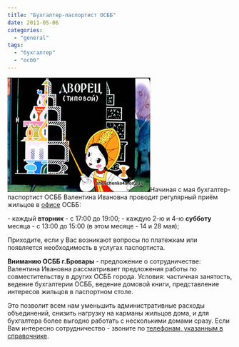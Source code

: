 ```yaml
---
title: "Бухгалтер-паспортист ОСББ"
date: 2011-05-06
categories: 
  - "general"
tags: 
  - "бухгалтер"
  - "осбб"
---
```


![Бухгалтер ОСББ Бровары](/wp-content/uploads/2011/05/buhgalteriya.jpg "Бухгалтер ОСББ Бровары")Начиная с мая бухгалтер-паспортист ОСББ Валентина Ивановна проводит регулярный приём жильцов в [офисе](http://shevchenko4a.brovary.org/office-osbb-izuchayem-front-rabot/) ОСББ:

\- каждый **вторник** \- с 17:00 до 19:00; - каждую 2-ю и 4-ю **субботу** месяца - с 13:00 до 15:00 (в этом месяце - 14 и 28 мая);

Приходите, если у Вас возникают вопросы по платежкам или появляется необходимость в услугах паспортиста.

**Вниманию ОСББ г.Бровары** - предложение о сотрудничестве: Валентина Ивановна рассматривает предложения работы по совместительству в других ОСББ города. Условия: частичная занятость, ведение бухгалтерии ОСББ, ведение домовой книги, представление интересов жильцов в паспортном столе.

Это позволит всем нам уменьшить административные расходы объединений, снизить <!--more-->нагрузку на карманы жильцов дома, и для бухгалтера более выгодно работать с несколькими домами сразу. Если Вам интересно сотрудничество - звоните по [телефонам, указанным в справочнике](http://shevchenko4a.brovary.org/dictionary/).
